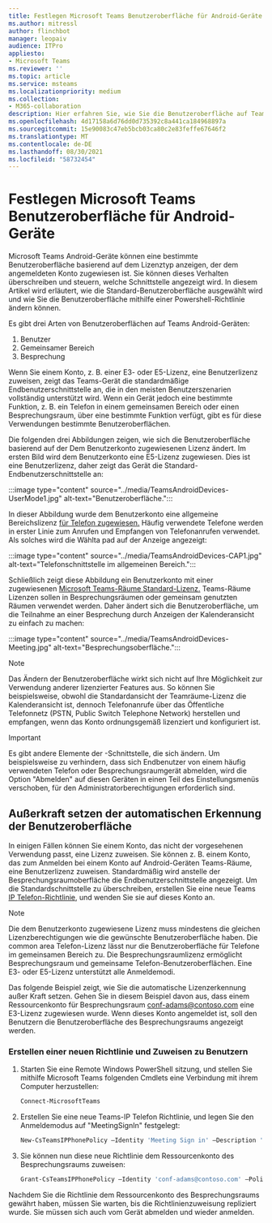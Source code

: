```yaml
---
title: Festlegen Microsoft Teams Benutzeroberfläche für Android-Geräte
ms.author: mitressl
author: flinchbot
manager: leopaiv
audience: ITPro
appliesto:
- Microsoft Teams
ms.reviewer: ''
ms.topic: article
ms.service: msteams
ms.localizationpriority: medium
ms.collection:
- M365-collaboration
description: Hier erfahren Sie, wie Sie die Benutzeroberfläche auf Teams Android-Geräten festlegen.
ms.openlocfilehash: 4d17158a6d76dd0d735392c8a441ca184968897a
ms.sourcegitcommit: 15e90083c47eb5bcb03ca80c2e83feffe67646f2
ms.translationtype: MT
ms.contentlocale: de-DE
ms.lasthandoff: 08/30/2021
ms.locfileid: "58732454"
---
```

# <a name="set-microsoft-teams-android-devices-user-interface"></a>Festlegen Microsoft Teams Benutzeroberfläche für Android-Geräte

Microsoft Teams Android-Geräte können eine bestimmte Benutzeroberfläche basierend auf dem Lizenztyp anzeigen, der dem angemeldeten Konto zugewiesen ist. Sie können dieses Verhalten überschreiben und steuern, welche Schnittstelle angezeigt wird. In diesem Artikel wird erläutert, wie die Standard-Benutzeroberfläche ausgewählt wird und wie Sie die Benutzeroberfläche mithilfe einer Powershell-Richtlinie ändern können.

Es gibt drei Arten von Benutzeroberflächen auf Teams Android-Geräten:

1. Benutzer
2. Gemeinsamer Bereich
3. Besprechung

Wenn [](/microsoftteams/user-access) Sie einem Konto, z. B. einer E3- oder E5-Lizenz, eine Benutzerlizenz zuweisen, zeigt das Teams-Gerät die standardmäßige Endbenutzerschnittstelle an, die in den meisten Benutzerszenarien vollständig unterstützt wird. Wenn ein Gerät jedoch eine bestimmte Funktion, z. B. ein Telefon in einem gemeinsamen Bereich oder einen Besprechungsraum, über eine bestimmte Funktion verfügt, gibt es für diese Verwendungen bestimmte Benutzeroberflächen.

Die folgenden drei Abbildungen zeigen, wie sich die Benutzeroberfläche basierend auf der Dem Benutzerkonto zugewiesenen Lizenz ändert. Im ersten Bild wird dem Benutzerkonto eine E5-Lizenz zugewiesen. Dies ist eine Benutzerlizenz, daher zeigt das Gerät die Standard-Endbenutzerschnittstelle an:

:::image type="content" source="../media/TeamsAndroidDevices-UserMode1.jpg" alt-text="Benutzeroberfläche.":::

In dieser Abbildung wurde dem Benutzerkonto eine allgemeine Bereichslizenz [für Telefon zugewiesen.](/microsoftteams/set-up-common-area-phones) Häufig verwendete Telefone werden in erster Linie zum Anrufen und Empfangen von Telefonanrufen verwendet. Als solches wird die Wählta pad auf der Anzeige angezeigt:

:::image type="content" source="../media/TeamsAndroidDevices-CAP1.jpg" alt-text="Telefonschnittstelle im allgemeinen Bereich.":::

Schließlich zeigt diese Abbildung ein Benutzerkonto mit einer zugewiesenen [Microsoft Teams-Räume Standard-Lizenz.](/MicrosoftTeams/rooms/rooms-licensing) Teams-Räume Lizenzen sollen in Besprechungsräumen oder gemeinsam genutzten Räumen verwendet werden. Daher ändert sich die Benutzeroberfläche, um die Teilnahme an einer Besprechung durch Anzeigen der Kalenderansicht zu einfach zu machen:

:::image type="content" source="../media/TeamsAndroidDevices-Meeting.jpg" alt-text="Besprechungsoberfläche.":::

> [!NOTE]
> Das Ändern der Benutzeroberfläche wirkt sich nicht auf Ihre Möglichkeit zur Verwendung anderer lizenzierter Features aus. So können Sie beispielsweise, obwohl die Standardansicht der Teamräume-Lizenz die Kalenderansicht ist, dennoch Telefonanrufe über das Öffentliche Telefonnetz (PSTN, Public Switch Telephone Network) herstellen und empfangen, wenn das Konto ordnungsgemäß lizenziert und konfiguriert ist.

> [!IMPORTANT]
> Es gibt andere Elemente der -Schnittstelle, die sich ändern. Um beispielsweise zu verhindern, dass sich Endbenutzer von einem häufig verwendeten Telefon oder Besprechungsraumgerät abmelden, wird die Option "Abmelden" auf diesen Geräten in einen Teil des Einstellungsmenüs verschoben, für den Administratorberechtigungen erforderlich sind.

## <a name="override-automatic-user-interface-detection"></a>Außerkraft setzen der automatischen Erkennung der Benutzeroberfläche

In einigen Fällen können Sie einem Konto, das nicht der vorgesehenen Verwendung passt, eine Lizenz zuweisen. Sie können z. B. einem Konto, das zum Anmelden bei einem Konto auf Android-Geräten Teams-Räume, eine Benutzerlizenz zuweisen. Standardmäßig wird anstelle der Besprechungsraumoberfläche die Endbenutzerschnittstelle angezeigt. Um die Standardschnittstelle zu überschreiben, erstellen Sie eine neue Teams [IP Telefon-Richtlinie,](/powershell/module/skype/new-csteamsipphonepolicy?view=skype-ps) und wenden Sie sie auf dieses Konto an.

> [!NOTE]
> Die dem Benutzerkonto zugewiesene Lizenz muss mindestens die gleichen Lizenzberechtigungen wie die gewünschte Benutzeroberfläche haben. Die common area Telefon-Lizenz lässt nur die Benutzeroberfläche für Telefone im gemeinsamen Bereich zu. Die Besprechungsraumlizenz ermöglicht Besprechungsraum und gemeinsame Telefon-Benutzeroberflächen. Eine E3- oder E5-Lizenz unterstützt alle Anmeldemodi.

Das folgende Beispiel zeigt, wie Sie die automatische Lizenzerkennung außer Kraft setzen. Gehen Sie in diesem Beispiel davon aus, dass einem Ressourcenkonto für Besprechungsraum conf-adams@contoso.com eine E3-Lizenz zugewiesen wurde. Wenn dieses Konto angemeldet ist, soll den Benutzern die Benutzeroberfläche des Besprechungsraums angezeigt werden.

### <a name="create-a-new-policy-and-assign-to-user"></a>Erstellen einer neuen Richtlinie und Zuweisen zu Benutzern

1. Starten Sie eine Remote Windows PowerShell sitzung, und stellen Sie mithilfe Microsoft Teams folgenden Cmdlets eine Verbindung mit ihrem Computer herzustellen:

    ``` Powershell
    Connect-MicrosoftTeams
    ```

2. Erstellen Sie eine neue Teams-IP Telefon Richtlinie, und legen Sie den Anmeldemodus auf "MeetingSignIn" festgelegt:

   ``` Powershell
   New-CsTeamsIPPhonePolicy –Identity 'Meeting Sign in' –Description 'Meeting Sign In Phone Policy' -SignInMode 'MeetingSignIn'

   ```

3. Sie können nun diese neue Richtlinie dem Ressourcenkonto des Besprechungsraums zuweisen:

   ``` Powershell
   Grant-CsTeamsIPPhonePolicy –Identity 'conf-adams@contoso.com' –PolicyName 'Meeting Sign In'
   ```

Nachdem Sie die Richtlinie dem Ressourcenkonto des Besprechungsraums gewährt haben, müssen Sie warten, bis die Richtlinienzuweisung repliziert wurde. Sie müssen sich auch vom Gerät abmelden und wieder anmelden.
